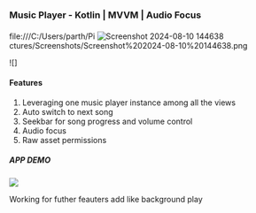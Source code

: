 ### Music Player - Kotlin | MVVM | Audio Focus 


#### 

 file:///C:/Users/parth/Pi
![Screenshot 2024-08-10 144638](https://github.com/user-attachments/assets/eb7e65cd-a79b-47cc-9108-658fe2e16461)
ctures/Screenshots/Screenshot%202024-08-10%20144638.png

![]


#### Features 

1. Leveraging one music player instance among all the views
2. Auto switch to next song 
3. Seekbar for song progress and volume control
4. Audio focus
5. Raw asset permissions


##### APP DEMO

![](https://drive.google.com/file/d/17YMxfpVqj9EjFFUJWG6mWatAB1RAYZVJ/view?usp=sharing)

Working for futher feauters add like background play 
